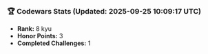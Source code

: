 ### 🏆 Codewars Stats (Updated: 2025-09-25 10:09:17 UTC)

- **Rank:** 8 kyu
- **Honor Points:** 3
- **Completed Challenges:** 1
